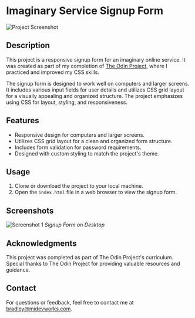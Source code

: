 # Imaginary Service Signup Form

![Project Screenshot]([screenshot.png](https://github.com/bjclifton/signup-form/assets/103290555/5f91ea23-6d73-40fa-b9d0-1bdf342bc286))

## Description

This project is a responsive signup form for an imaginary online service. It was created as part of my completion of [The Odin Project](https://www.theodinproject.com/), where I practiced and improved my CSS skills.

The signup form is designed to work well on computers and larger screens. It includes various input fields for user details and utilizes CSS grid layout for a visually appealing and organized structure. The project emphasizes using CSS for layout, styling, and responsiveness.

## Features

- Responsive design for computers and larger screens.
- Utilizes CSS grid layout for a clean and organized form structure.
- Includes form validation for password requirements.
- Designed with custom styling to match the project's theme.

## Usage

1. Clone or download the project to your local machine.
2. Open the `index.html` file in a web browser to view the signup form.

## Screenshots

![Screenshot 1](https://github.com/bjclifton/signup-form/assets/103290555/5f91ea23-6d73-40fa-b9d0-1bdf342bc286)
*Signup Form on Desktop*

## Acknowledgments

This project was completed as part of The Odin Project's curriculum. Special thanks to The Odin Project for providing valuable resources and guidance.

## Contact

For questions or feedback, feel free to contact me at bradley@midevworks.com.
